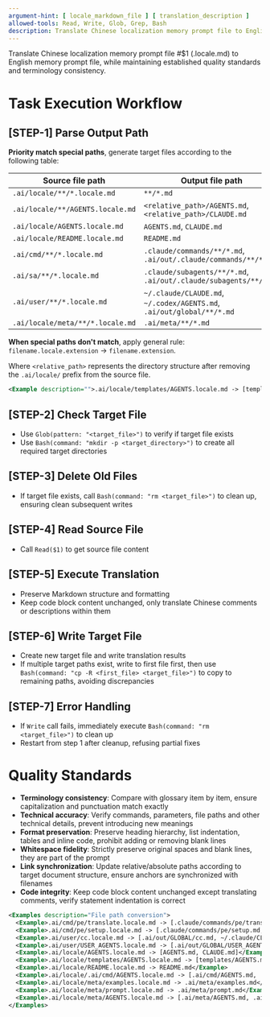 ```yaml
---
argument-hint: [ locale_markdown_file ] [ translation_description ]
allowed-tools: Read, Write, Glob, Grep, Bash
description: Translate Chinese localization memory prompt file to English memory prompt file, maintaining terminology and quality standards
---
```


Translate Chinese localization memory prompt file #$1 (.locale.md) to English memory prompt file, while maintaining established quality standards and terminology consistency.

# Task Execution Workflow
## [STEP-1] **Parse Output Path**
**Priority match special paths**, generate target files according to the following table:

| Source file path                            | Output file path                                                                 |
|---------------------------------------------|---------------------------------------------------------------------------------|
| `.ai/locale/**/*.locale.md`                 | `**/*.md`                                                                       |
| `.ai/locale/**/AGENTS.locale.md`            | `<relative_path>/AGENTS.md`, `<relative_path>/CLAUDE.md`                         |
| `.ai/locale/AGENTS.locale.md`              | `AGENTS.md`, `CLAUDE.md`                                                        |
| `.ai/locale/README.locale.md`              | `README.md`                                                                     |
| `.ai/cmd/**/*.locale.md`                   | `.claude/commands/**/*.md`, `.ai/out/.claude/commands/**/*.md`                 |
| `.ai/sa/**/*.locale.md`                    | `.claude/subagents/**/*.md`, `.ai/out/.claude/subagents/**/*.md`               |
| `.ai/user/**/*.locale.md`                  | `~/.claude/CLAUDE.md`, `~/.codex/AGENTS.md`, `.ai/out/global/**/*.md`           |
| `.ai/locale/meta/**/*.locale.md`           | `.ai/meta/**/*.md`                                                              |

**When special paths don't match**, apply general rule: `filename.locale.extension` -> `filename.extension`.

Where `<relative_path>` represents the directory structure after removing the `.ai/locale/` prefix from the source file.
```xml
<Example description="">.ai/locale/templates/AGENTS.locale.md -> [templates/AGENTS.md, templates/CLAUDE.md]</Example>
```

## [STEP-2] **Check Target File**
- Use `Glob(pattern: "<target_file>")` to verify if target file exists
- Use `Bash(command: "mkdir -p <target_directory>")` to create all required target directories

## [STEP-3] **Delete Old Files**
- If target file exists, call `Bash(command: "rm <target_file>")` to clean up, ensuring clean subsequent writes

## [STEP-4] **Read Source File**
- Call `Read($1)` to get source file content

## [STEP-5] **Execute Translation**
- Preserve Markdown structure and formatting
- Keep code block content unchanged, only translate Chinese comments or descriptions within them

## [STEP-6] **Write Target File**
- Create new target file and write translation results
- If multiple target paths exist, write to first file first, then use `Bash(command: "cp -R <first_file> <target_file>")` to copy to remaining paths, avoiding discrepancies

## [STEP-7] **Error Handling**
- If `Write` call fails, immediately execute `Bash(command: "rm <target_file>")` to clean up
- Restart from step 1 after cleanup, refusing partial fixes

# Quality Standards
- **Terminology consistency**: Compare with glossary item by item, ensure capitalization and punctuation match exactly
- **Technical accuracy**: Verify commands, parameters, file paths and other technical details, prevent introducing new meanings
- **Format preservation**: Preserve heading hierarchy, list indentation, tables and inline code, prohibit adding or removing blank lines
- **Whitespace fidelity**: Strictly preserve original spaces and blank lines, they are part of the prompt
- **Link synchronization**: Update relative/absolute paths according to target document structure, ensure anchors are synchronized with filenames
- **Code integrity**: Keep code block content unchanged except translating comments, verify statement indentation is correct

```xml
<Examples description="File path conversion">
  <Example>.ai/cmd/pe/translate.locale.md -> [.claude/commands/pe/translate.md, .ai/out/.claude/commands/pe/translate.md]</Example>
  <Example>.ai/cmd/pe/setup.locale.md -> [.claude/commands/pe/setup.md, .ai/out/.claude/commands/pe/setup.md]</Example>
  <Example>.ai/user/cc.locale.md -> [.ai/out/GLOBAL/cc.md, ~/.claude/CLAUDE.md, ~/.codex/AGENTS.md]</Example>
  <Example>.ai/user/USER_AGENTS.locale.md -> [.ai/out/GLOBAL/USER_AGENTS.md, ~/.claude/CLAUDE.md, ~/.codex/AGENTS.md]</Example>
  <Example>.ai/locale/AGENTS.locale.md -> [AGENTS.md, CLAUDE.md]</Example>
  <Example>.ai/locale/templates/AGENTS.locale.md -> [templates/AGENTS.md, templates/CLAUDE.md]</Example>
  <Example>.ai/locale/README.locale.md -> README.md</Example>
  <Example>.ai/locale/.ai/cmd/AGENTS.locale.md -> [.ai/cmd/AGENTS.md, .ai/cmd/CLAUDE.md]</Example>
  <Example>.ai/locale/meta/examples.locale.md -> .ai/meta/examples.md</Example>
  <Example>.ai/locale/meta/prompt.locale.md -> .ai/meta/prompt.md</Example>
  <Example>.ai/locale/meta/AGENTS.locale.md -> [.ai/meta/AGENTS.md, .ai/meta/CLAUDE.md]</Example>
</Examples>
```